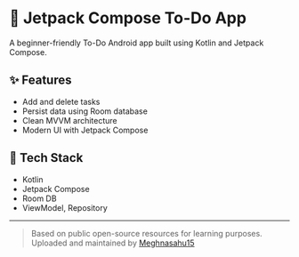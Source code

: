 # 📝 Jetpack Compose To-Do App

A beginner-friendly To-Do Android app built using Kotlin and Jetpack Compose.

## ✨ Features

- Add and delete tasks
- Persist data using Room database
- Clean MVVM architecture
- Modern UI with Jetpack Compose

## 🔧 Tech Stack

- Kotlin
- Jetpack Compose
- Room DB
- ViewModel, Repository

---

> Based on public open-source resources for learning purposes.
> Uploaded and maintained by [Meghnasahu15](https://github.com/Meghnasahu15)
